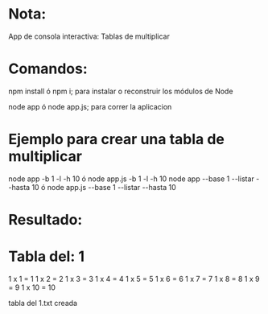 # Nota:
App de consola interactiva: Tablas de multiplicar

# Comandos:
npm install ó npm i; para instalar o reconstruir los módulos de Node

node app ó node app.js; para correr la aplicacion


# Ejemplo para crear una tabla de multiplicar
node app -b 1 -l -h 10  ó  node app.js -b 1 -l -h 10
node app --base 1 --listar --hasta 10  ó  node app.js --base 1 --listar --hasta 10

Resultado:
======================
  Tabla del: 1  
======================
1 x 1 = 1
1 x 2 = 2
1 x 3 = 3
1 x 4 = 4
1 x 5 = 5
1 x 6 = 6
1 x 7 = 7
1 x 8 = 8
1 x 9 = 9
1 x 10 = 10

tabla del 1.txt creada